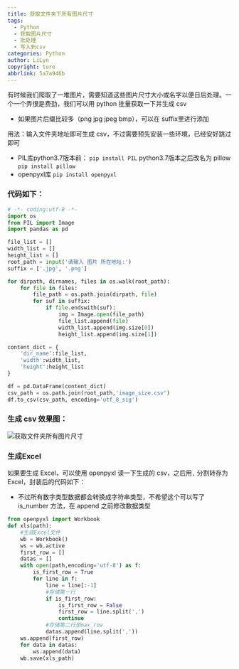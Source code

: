 ```yaml
---
title: 获取文件夹下所有图片尺寸
tags:
  - Python
  - 获取图片尺寸
  - 批处理
  - 写入到csv
categories: Python
author: LiLyn
copyright: ture
abbrlink: 5a7a946b
---
```


有时候我们爬取了一堆图片，需要知道这些图片尺寸大小或名字以便日后处理。一个一个弄很是费劲，我们可以用 python 批量获取一下并生成 csv

- 如果图片后缀比较多（png jpg jpeg bmp），可以在 suffix里进行添加

<!--more-->

用法：输入文件夹地址即可生成 csv，不过需要预先安装一些环境，已经安好跳过即可

- PIL库python3.7版本前： `pip install PIL`  python3.7版本之后改名为 pillow `pip install pillow`
- openpyxl库 `pip install openpyxl`

### 代码如下：

```python
# -*- coding:utf-8 -*-
import os
from PIL import Image
import pandas as pd

file_list = []
width_list = []
height_list = []
root_path = input('请输入 图片 所在地址:')
suffix = ['.jpg', '.png']

for dirpath, dirnames, files in os.walk(root_path):
    for file in files:
        file_path = os.path.join(dirpath, file)
        for suf in suffix:
            if file.endswith(suf):
                img = Image.open(file_path)
                file_list.append(file)
                width_list.append(img.size[0])
                height_list.append(img.size[1])

content_dict = {
    'dir_name':file_list,
    'width':width_list,
    'height':height_list
}

df = pd.DataFrame(content_dict)
csv_path = os.path.join(root_path,'image_size.csv')
df.to_csv(csv_path, encoding='utf_8_sig')
```

### 生成 csv 效果图：

![获取文件夹所有图片尺寸](https://gitee.com/lilyn/pic/raw/master/python-img/获取文件夹所有图片尺寸.jpg)

### 生成Excel

如果要生成 Excel，可以使用 openpyxl 读一下生成的 csv，之后用`,` 分割转存为Excel，封装后的代码如下：

- 不过所有数字类型数据都会转换成字符串类型，不希望这个可以写了 is_number 方法，在 append 之前修改数据类型

```python
from openpyxl import Workbook
def xls(path):
    #生成Excel文件
    wb = Workbook()
    ws = wb.active
    first_row = []
    datas = []
    with open(path,encoding='utf-8') as f:
        is_first_row = True
        for line in f:
            line = line[:-1]
            #存储第一行
            if is_first_row:
                is_first_row = False
                first_row = line.split(',')
                continue
            #存储第二行至max_row
            datas.append(line.split(','))
    ws.append(first_row)
    for data in datas:
        ws.append(data)
    wb.save(xls_path)
```

